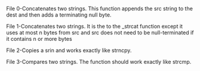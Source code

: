 File 0-Concatenates two strings. This function appends the src string to the dest and then adds a terminating null byte.

File 1-Concatenates two strings. It is the to the _strcat function except it uses at most n bytes from src and src does not need to be null-terminated if it contains n or more bytes

File 2-Copies a srin and works exactly like strncpy.

File 3-Compares two strings. The function should work exactly like strcmp.
